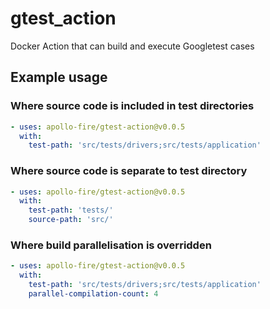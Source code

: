 # gtest_action
Docker Action that can build and execute Googletest cases

## Example usage
### Where source code is included in test directories
```yaml
- uses: apollo-fire/gtest-action@v0.0.5
  with:
    test-path: 'src/tests/drivers;src/tests/application'
```
### Where source code is separate to test directory
```yaml
- uses: apollo-fire/gtest-action@v0.0.5
  with:
    test-path: 'tests/'
    source-path: 'src/'
```
### Where build parallelisation is overridden
```yaml
- uses: apollo-fire/gtest-action@v0.0.5
  with:
    test-path: 'src/tests/drivers;src/tests/application'
    parallel-compilation-count: 4
```
